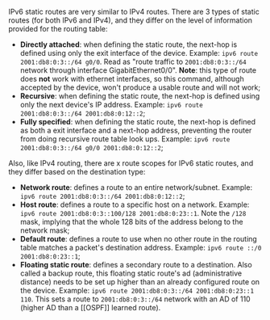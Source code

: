 IPv6 static routes are very similar to IPv4 routes. There are 3 types of static routes (for both IPv6 and IPv4), and they differ on the level of information provided for the routing table:

- **Directly attached**: when defining the static route, the next-hop is defined using only the exit interface of the device. Example: `ipv6 route 2001:db8:0:3::/64 g0/0`. Read as "route traffic to `2001:db8:0:3::/64` network through interface GigabitEthernet0/0". **Note**: this type of route does **not** work with ethernet interfaces, so this command, although accepted by the device, won't produce a usable route and will not work;
- **Recursive**: when defining the static route, the next-hop is defined using only the next device's IP address. Example: `ipv6 route 2001:db8:0:3::/64 2001:db8:0:12::2`;
- **Fully specified**: when defining the static route, the next-hop is defined as both a exit interface and a next-hop address, preventing the router from doing recursive route table look ups. Example: `ipv6 route 2001:db8:0:3::/64 g0/0 2001:db8:0:12::2`;

Also, like IPv4 routing, there are x route scopes for IPv6 static routes, and they differ based on the destination type:

- **Network route**: defines a route to an entire network/subnet. Example: `ipv6 route 2001:db8:0:3::/64 2001:db8:0:12::2`;
- **Host route**: defines a route to a specific host on a network. Example: `ipv6 route 2001:db8:0:3::100/128 2001:db8:0:23::1`. Note the `/128` mask, implying that the whole 128 bits of the address belong to the network mask;
- **Default route**: defines a route to use when no other route in the routing table matches a packet's destination address. Example: `ipv6 route ::/0 2001:db8:0:23::1`;
- **Floating static route**: defines a secondary route to a destination. Also called a backup route, this floating static route's ad (administrative distance) needs to be set up higher than an already configured route on the device. Example: `ipv6 route 2001:db8:0:3::/64 2001:db8:0:23::1 110`. This sets a route to `2001:db8:0:3::/64` network with an AD of 110 (higher AD than a [[OSPF]] learned route).